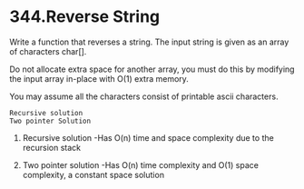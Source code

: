 # 344.Reverse String

Write a function that reverses a string. The input string is given as an array of characters char[].

Do not allocate extra space for another array, you must do this by modifying the input array in-place with O(1) extra memory.

You may assume all the characters consist of printable ascii characters.


```
Recursive solution
Two pointer Solution
```

1. Recursive solution
  -Has O(n) time and space complexity due to the recursion stack

2. Two pointer solution
  -Has O(n) time complexity and O(1) space complexity, a constant space solution
